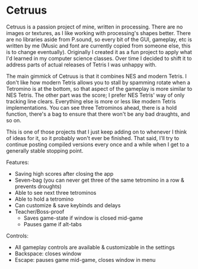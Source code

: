 # Cetruus
Cetruus is a passion project of mine, written in processing. There are no images or textures, as I like working with processing's shapes better. There are no libraries aside from P.sound, so every bit of the GUI, gameplay, etc is written by me (Music and font are currently copied from someone else, this is to change eventually). Originally I created it as a fun project to apply what I'd learned in my computer science classes. Over time I decided to shift it to address parts of actual releases of Tetris I was unhappy with.

The main gimmick of Cetruus is that it combines NES and modern Tetris. I don't like how modern Tetris allows you to stall by spamming rotate when a Tetromino is at the bottom, so that aspect of the gameplay is more similar to NES Tetris. The other part was the score; I prefer NES Tetris' way of only tracking line clears. Everything else is more or less like modern Tetris implementations. You can see three Tetrominos ahead, there is a hold function, there's a bag to ensure that there won't be any bad draughts, and so on.

This is one of those projects that I just keep adding on to whenever I think of ideas for it, so it probably won't ever be finished. That said, I'll try to continue posting compiled versions every once and a while when I get to a generally stable stopping point. 

Features:
- Saving high scores after closing the app
- Seven-bag (you can never get three of the same tetromino in a row & prevents droughts)
- Able to see next three tetrominos
- Able to hold a tetromino
- Can customize & save keybinds and delays
- Teacher/Boss-proof
  - Saves game-state if window is closed mid-game
  - Pauses game if alt-tabs 

Controls:
- All gameplay controls are available & customizable in the settings
- Backspace: closes window
- Escape: pauses game mid-game, closes window in menu
